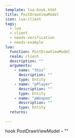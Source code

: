 ```yaml
---
template: lua-hook.html
title: PostDrawViewModel
icon: lua-client
tags:
  - lua
  - client
  - needs-verification
  - needs-example
lua:
  function: PostDrawViewModel
  realm: client
  description: ""
  arguments:
    - name: "this"
      description: ""
      type: Entity
    - name: "pPlayer"
      description: ""
      type: Entity
    - name: "pWeapon"
      description: ""
      type: Entity
  returns:
    
---
```


<div class="lua__search__keywords">
hook PostDrawViewModel &#x2013; ""
</div>
